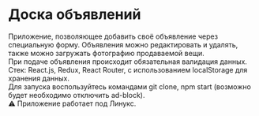 # Доска объявлений

Приложение, позволяющее добавить своё объявление через специальную форму. Объявления можно редактировать и удалять, также можно загружать фотографию продаваемой вещи.  
При подаче объявления происходит обязательная валидация данных.  
Стек: React.js, Redux, React Router, с использованием localStorage для хранения данных.  
Для запуска воспользуйтесь командами git clone, npm start (возможно будет необходимо отключить ad-block).    
:warning: Приложение работает под Линукс.



